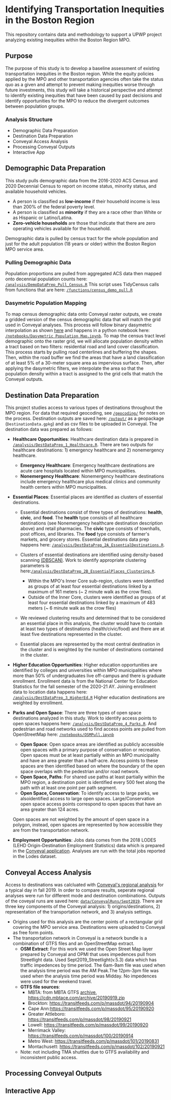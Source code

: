 # Identifying Transportation Inequities in the Boston Region
This repository contains data and methodology to support a UPWP project analyzing existing inequities within the Boston Region MPO.
## Purpose
The purpose of this study is to develop a baseline assessment of existing transportation inequities in the Boston region. While the equity policies applied by the MPO and other transportation agencies often take the status quo as a given and attempt to prevent making inequities worse through future investments, this study will take a historical perspective and attempt to identify existing inequities that have been caused by past decisions and identify opportunities for the MPO to reduce the divergent outcomes between population groups.

### Analysis Structure
* Demographic Data Preparation
* Destination Data Preparation
* Conveyal Access Analysis
* Processing Conveyal Outputs
* Interactive App

## Demographic Data Preparation
This study pulls demographic data from the 2016-2020 ACS Census and 2020 Decennial Census to report on income status, minority status, and available household vehicles.
* A person is classified as **low-income** if their household income is less than 200% of the federal poverty level.
* A person is classified as **minority** if they are a race other than White or as Hispanic  or Latino/Latina.
* **Zero-vehicle households** are those that indicate that there are zero operating vehicles available for the household.

Demographic data is pulled by census tract for the whole population and just for the adult population (18 years or older) within the Boston Region MPO service area.

### Pulling Demographic Data
Population proportions are pulled from aggregated ACS data then mapped onto decennial population counts here: [`/analysis/DemoDataPrep_Pull_Census.R`](https://github.com/CTPSSTAFF/existing-inequities/blob/main/analysis/DemoDataPrep_Pull_Census.R) 
This script uses TidyCensus calls from functions that are here: [`/functions/census_demo_pull.R`](https://github.com/CTPSSTAFF/existing-inequities/blob/main/functions/census_demo_pull.R)
### Dasymetric Population Mapping
To map census demographic data onto Conveyal raster outputs, we create a gridded version of the census demographic data that will match the grid used in Conveyal analyses. This process will follow binary dasymetric interpolation as shown [here](https://pysal.org/tobler/notebooks/binary_dasymetric.html) and happens in a python notebook here: [`/notebooks/Dasymetric Population Map.ipynb`](https://github.com/CTPSSTAFF/existing-inequities/blob/main/notebooks/Dasymetric%20Population%20Map.ipynb).
To map the census tract level demographic onto the raster grid, we will allocate population density within a tract based on two filters: residential road and land cover classification. This process starts by pulling road centerlines and buffering the shapes. Then, within the road buffer we find the areas that have a land classification of at least 5% of a 30-meter square area as impervious surface. Then, after applying the dasymetric filters, we interpolate the area so that the population density within a tract is assigned to the grid cells that match the Conveyal outputs.


## Destination Data Preparation
This project studies access to various types of destinations throughout the MPO region. For data that required geocoding, see [`/geocoding/`](https://github.com/CTPSSTAFF/existing-inequities/tree/main/geocoding) for notes on the process. Destination outputs are saved here: [`/output/`](https://github.com/CTPSSTAFF/existing-inequities/tree/main/output) as a geopackage (`DestinationData.gpkg`) and as csv files to be uploaded in Conveyal. The destination data was prepared as follows:
* **Healthcare Opportunities**: Healthcare destination data is prepared in [`/analysis/DestDataPrep_1_Healthcare.R`](https://github.com/CTPSSTAFF/existing-inequities/blob/main/analysis/DestDataPrep_1_Healthcare.R). There are two outputs for healthcare destinations: 1) emergency healthcare and 2) nonemergency healthcare.

    * **Emergency Healthcare**: Emergency healthcare destinations are acute care hospitals located within MPO municipalities.  
    * **Nonemergency Healthcare**: Nonemergency healthcare destinations include emergency healthcare plus medical clinics and community health centers within MPO municipalities.  

* **Essential Places**: Essential places are identified as clusters of essential destinations. 

   * Essential  destinations consist of three types of destinations: **health**, **civic**, and **food**. The **health** type consists of all healthcare destinations (see Nonemergency healthcare destination description above) and retail pharmacies. The **civic** type consists of townhalls, post offices, and libraries. The **food** type consists of farmer's markets, and grocery stores. Essential destinations data prep happens here: [`/analysis/DestDataPrep_2A_EssentialDestinations.R`](https://github.com/CTPSSTAFF/existing-inequities/blob/main/analysis/DestDataPrep_2A_EssentialDestinations.R).  
   * Clusters of essential destinations are identified using density-based scanning [(DBSCAN)](https://www.rdocumentation.org/packages/dbscan/versions/1.1-10/topics/dbscan). Work to identify appropriate clustering parameters is here:[`/analysis/DestDataPrep_2B_EssentialPlaces_Clustering.R`](https://github.com/CTPSSTAFF/existing-inequities/blob/main/analysis/DestDataPrep_2B_EssentialPlaces_Clustering.R). 
   
      * Within the MPO's Inner Core sub-region, clusters were identified as groups of at least four essential destinations linked by a maximum of 161 meters (~ 2 minute walk as the crow flies). 
      * Outside of the Inner Core, clusters were identified as groups of at least four essential destinations linked by a maximum of 483 meters (~ 6 minute walk as the crow flies)  
      
  * We reviewed clustering results and determined that to be considered an essential place in this analysis, the cluster would have to contain at least two types of destinations (health/civic/food) and there are at least five destinations represented in the cluster. 
  * Essential places are represented by the most central destination in the cluster and is weighted by the number of destinations contained in the cluster.
 
* **Higher Education Opportunities**: Higher education opportunities are identified by colleges and universities within MPO municipalities where more than 50% of undergraduates live off-campus and there is graduate enrollment. Enrollment data is from the National Center for Education Statistics for the fall semester of the 2020-21 AY. Joining enrollment data to location data happens here: [`/analysis/DestDataPrep_3_HigherEd.R`](https://github.com/CTPSSTAFF/existing-inequities/blob/main/analysis/DestDataPrep_3_HigherEd.R) Higher education destinations are weighted by enrollment.

* **Parks and Open Space**: There are three types of open space destinations analyzed in this study. Work to identify access points to open spaces happens here: [`/analysis/DestDataPrep_4_Parks.R`](https://github.com/CTPSSTAFF/existing-inequities/blob/main/analysis/DestDataPrep_4_Parks.R). And pedestrian and road networks used to find access points are pulled from OpenStreetMap here: [`/notebooks/OSMPull.ipynb`](https://github.com/CTPSSTAFF/existing-inequities/blob/main/notebooks/OSMPull.ipynb) 

    * **Open Space**: Open space areas are identified as publicly accessible open spaces with a primary purpose of conservation or recreation. Open spaces must be at least partially within an MPO municipality and have an area greater than a half-acre. Access points to these spaces are then identified based on where the boundary of the open space overlaps with the pedestrian and/or road network.
    * **Open Space, Paths**: For shared use paths at least partially within the MPO region, a destination point is identified every 500 feet along the path with at least one point per path segment.
    * **Open Space, Conservation**: To identify access to large parks, we alsoidentified access to large open spaces. Large/Conservation open space access points correspond to open spaces that have an area greater than 124 acres.   

   Open spaces are not weighted by the amount of open space in a polygon, instead, open spaces are represented by how accessible they are from the transportation network. 

* **Employment Opportunities**: Jobs data comes from the 2018 LODES (LEHD Origin-Destination Employment Statistics) data which is prepared in the [Conveyal application](https://docs.conveyal.com/prepare-inputs/upload-spatial-data#lodes-dataset-import). Analyses are run with the total jobs reported in the Lodes dataset.

## Conveyal Access Analysis
Access to destinations was calcluated with [Conveyal's regional analysis](https://docs.conveyal.com/analysis/regional) for a typical day in fall 2019. In order to compare results, seperate regional analyses were run for different mode and destination combinations. Outputs of the coveyal runs are saved here: [`data/ConveyalRuns/Sept2019`](https://github.com/CTPSSTAFF/existing-inequities/tree/main/data/ConveyalRuns/Sept2019). There are three key components of the Conveyal analysis: 1) origins/destinations, 2) representation of the transportation network, and 3) analysis settings.
* Origins used for this analysis are the center points of a rectangular grid covering the MPO service area. Destinations were uploaded to Conveyal as free form points.
* The transportation network in Conveyal is a network bundle is a combination of GTFS files and an OpenStreetMap extract.
   * **OSM Extract**: For this work we used the Open Street Map layer prepared by Conveyal and OPMI that uses impedences pull from Streetlight data.
Used Sept2019_Streetlight(v.5.3) data which has traffic impedences by time period. The 6am-9am file was used when the analysis time period was the AM Peak.The 12pm-3pm file was used when the analysis time period was Midday. No impedences were used for the weekend travel.
   * **GTFS file sources**: 
      * MBTA: from MBTA GTFS [archive](https://cdn.mbta.com/archive/archived_feeds.txt), https://cdn.mbtace.com/archive/20190919.zip
      * Brockton: https://transitfeeds.com/p/massdot/94/20190904
      * Cape Ann:https://transitfeeds.com/p/massdot/95/20190920
      * Greater Attleboro: https://transitfeeds.com/p/massdot/98/20190921
      * Lowell: https://transitfeeds.com/p/massdot/99/20190920
      * Merrimack Valley: https://transitfeeds.com/p/massdot/100/20190914
      * Metro West: https://transitfeeds.com/p/massdot/101/20190831
      * Montachusett: https://transitfeeds.com/p/massdot/102/20190921
   * Note: not including TMA shuttles due to GTFS availability and inconsistent public access.

## Processing Conveyal Outputs
## Interactive App
